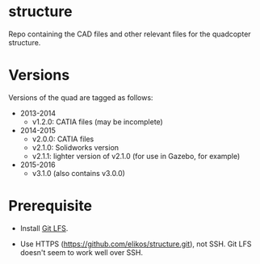 # structure

Repo containing the CAD files and other relevant files for the quadcopter structure.

# Versions

Versions of the quad are tagged as follows:

* 2013-2014
  [](http://i.imgur.com/c47SALA.jpg)
  * v1.2.0: CATIA files (may be incomplete)
* 2014-2015
  [](http://i.imgur.com/eHG52JR.jpg)
  * v2.0.0: CATIA files
  * v2.1.0: Solidworks version
  * v2.1.1: lighter version of v2.1.0 (for use in Gazebo, for example)
* 2015-2016
  [](http://i.imgur.com/KmiRHTE.jpg)
  * v3.1.0 (also contains v3.0.0)

# Prerequisite

* Install [Git LFS](https://git-lfs.github.com/).

* Use HTTPS (https://github.com/elikos/structure.git), not SSH. Git LFS doesn't seem to work well over SSH.